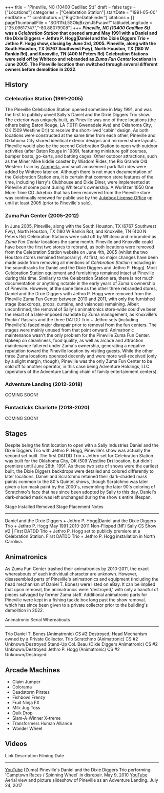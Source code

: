 +++
title = "Pineville, NC (10400 Cadillac St)"
draft = false
tags = ["Locations"]
categories = ["Celebration Station"]
startDate = "1991-05-00"
endDate = ""
contributors = ["BigCtheDataFinder"]
citations = []
pageThumbnailFile = "SGR11kL5SOlqBxzmJ5Fw.avif"
latitudeLongitude = ["35.09617747","-80.88079908"]
+++
***Pineville, NC (10400 Cadillac St)* was a *Celebration Station* that opened around May 1991 with a Daniel and the Dixie Diggers + Jethro P. Hogg|Daniel and the Dixie Diggers Trio + Jethro P. Hogg show, closing by June 3rd, 2005. Pineville, along with the South Houston, TX (6767 Southwest Fwy), North Houston, TX (180 W Rankin Rd), and Knoxville, TN (400 N Peters Rd) Celebration Stations were sold off by Whiteco and rebranded as *Zuma Fun Center* locations in June 2005. The Pineville location then switched through several different owners before demolition in 2022.**

## History

### Celebration Station (1991-2005)

The Pineville Celebration Station opened sometime in May 1991, and was the first to publicly unveil Sally's Daniel and the Dixie Diggers Trio show. The exterior was uniquely built, as Pineville was one of three locations (the others being Baton Rouge, LA (10111 Gwenadele Ave) and Oklahoma City, OK (509 Westline Dr)) to receive the short-lived 'cabin' design. As both locations were constructed at the same time from each other, Pineville and Oklahoma City shared identical exterior designs and mirrored store layouts. Pineville would also be the second Celebration Station to open with outdoor activities (after Baton Rouge in 1989), featuring miniature golf courses, bumper boats, go-karts, and batting cages. Other outdoor attractions, such as the Miner Mike kiddie coaster by Wisdom Rides, the Rio Grande Old Western Train by [Zamperla](https://en.wikipedia.org/wiki/Zamperla), and small amusement park flat rides were added by Whiteco later on.
Although there is not much documentation of the Celebration Station era, it is certain that common store features of the time, including Harry's Clubhouse and Dixie Diner, were implemented at Pineville at some point during Whiteco's ownership. A Wurlitzer 1050 One More Time CD Jukebox that has been recovered from the Pineville store was continually renewed for public use by the [Jukebox License Office](https://jukeboxlicense.org/index.html) up until at least 2005 (prior to Pineville's sale).

### Zuma Fun Center (2005-2012)

In June 2005, Pineville, along with the South Houston, TX (6767 Southwest Fwy), North Houston, TX (180 W Rankin Rd), and Knoxville, TN (400 N Peters Rd) Celebration Stations were sold off by Whiteco and rebranded as *Zuma Fun Center* locations the same month. Pineville and Knoxville could have been the first two stores to rebrand, as both locations were removed from the Celebration Station website on June 4th, 2005 (whilst the two Houston stores remained temporarily). At first, no major changes have been made aside from removing all mentions of *Celebration Station* (including in the soundtracks for Daniel and the Dixie Diggers and Jethro P. Hogg). Most Celebration Station equipment and furnishings remained intact at Pineville during this time.
Similarly to the Celebration Station era, there is not much documentation or anything notable in the early years of Zuma's ownership of Pineville. However, at the same time as the other three rebranded stores, Daniel and the Dixie Diggers with Jethro P. Hogg were removed from the Pineville Zuma Fun Center between 2010 and 2011, with only the furnished stage (backdrops, props, curtains, and valances) remaining. Albeit unconfirmed, the removal of Sally's animatronics store-wide could've been the result of a later-imposed mandate by Zuma management, as Knoxville's Rockin' Rascals and the three DATDD Trio + Jethro sets (including Pineville's) faced major disrepair prior to removal from the fun centers. The stages were mainly unused from that point onward.
Animatronic maintenance wasn't the only problem for the Pineville Zuma Fun Center. Upkeep on cleanliness, food quality, as well as arcade and attraction maintenance faltered under Zuma's ownership, generating a negative reputation toward the Pineville location by visiting guests. While the other three Zuma locations operated decently and were more well-received (only by a slight margin, though), Pineville was the only Zuma Fun Center to be sold off to another operator, in this case being Adventure Holdings, LLC (operators of the Adventure Landing chain of family entertainment centers).

### Adventure Landing (2012-2018)

COMING SOON!

### Funtasticks Charlotte (2018-2020)

COMING SOON!

## Stages

Despite being the first location to open with a Sally Industries Daniel and the Dixie Diggers Trio with Jethro P. Hogg, Pineville's show was actually the second set built. The first DATDD Trio + Jethro set for Celebration Station was built for the Oklahoma City, OK (509 Westline Dr) location, but didn't premiere until June 28th, 1991. As these two sets of shows were the earliest built, the Dixie Diggers backdrops were detailed and colored differently to later locations. Daniel and Scratchmo retained their dark-shaded mask paints common to the 80's Quintet shows, though Scratchmo was later given a tan mask paint by the 2000's, resembling the later 90's coloring of Scratchmo's face that has since been adopted by Sally to this day. Daniel's dark-shaded mask was left unchanged during the show's entire lifespan.

  Stage                                                                                               Installed   Removed     Stage Placement    Notes
  --------------------------------------------------------------------------------------------------- ----------- ----------- ------------------ ----------------------------------------------------------------------------------------------------------------------------------------------------------------------------
  Daniel and the Dixie Diggers + Jethro P. Hogg|Daniel and the Dixie Diggers Trio + Jethro P. Hogg   May 1991    2010-2011   Non-Flipped (NF)   Sally CS Show #2 | First DATDD Trio + Jethro P. Hogg set to publicly premiere at a Celebration Station. First DATDD Trio + Jethro P. Hogg installation in North Carolina.

## Animatronics

As Zuma Fun Center trashed their animatronics by 2010-2011, the exact whereabouts of each individual character are unknown. However, disassembled parts of Pineville's animatronics and equipment (including the head mechanism of Daniel T. Bones) were listed on eBay. It can be implied that upon removal, the animatronics were 'destroyed,' with only a handful of pieces salvaged by former Zuma staff. Additional animatronic parts for Pineville were kept in a fishing tackle box long past the show removal, which has since been given to a private collector prior to the building's demolition in 2022.

  Animatronic                                      Serial   Whereabouts
  ------------------------------------------------ -------- ---------------------------------------------------------
  Trio Daniel T. Bones (Animatronic)               CS #2    Destroyed; Head Mechanism owned by a Private Collector.
  Trio Scratchmo (Animatronic)                     CS #2    Unknown/Destroyed
  Stand-Up Col. Beau (Dixie Diggers Animatronic)   CS #2    Unknown/Destroyed
  Jethro P. Hogg (Animatronic)                     CS #2    Unknown/Destroyed

## Arcade Machines

- Claim Jumper
- Colorama
- Deadstorm Pirates
- Fishbowl Frenzy
- Fruit Ninja FX
- Milk Jug Toss
- Quik Drop
- Slam-A-Winner X-treme
- Transformers Human Alliance
- Wonder Wheel

## Videos

  Link                                                          Description                                                                                                          Filming Date
  ------------------------------------------------------------- -------------------------------------------------------------------------------------------------------------------- ---------------
  [YouTube](https://youtu.be/MdC0NciCCQo?si=lV9tRpP0ZFyXbHda)   (Zuma) Pineville's Daniel and the Dixie Diggers Trio performing 'Camptown Races / Spinning Wheel' in disrepair.   May 9, 2010
  [YouTube](https://youtu.be/-FxqGwBjeHw?si=Qc39hl1QKyjjBfNp)   Aerial view and picture slideshow of Pineville as an Adventure Landing.                                              July 24, 2017
